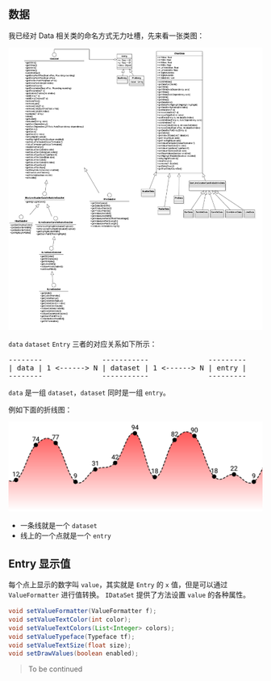 数据
---

我已经对 Data 相关类的命名方式无力吐槽，先来看一张类图：

![](images/data.png)

`data` `dataset` `Entry` 三者的对应关系如下所示：

<pre>
--------              -----------              ---------
| data | 1 <------> N | dataset | 1 <------> N | entry |
--------              -----------              ---------
</pre>

`data` 是一组 `dataset`，`dataset` 同时是一组 `entry`。

例如下面的折线图：


![](images/linechart.png)

* 一条线就是一个 `dataset`
* 线上的一个点就是一个 `entry`

Entry 显示值
---

每个点上显示的数字叫 `value`，其实就是 `Entry` 的 `x` 值，但是可以通过 `ValueFormatter` 进行值转换。
`IDataSet` 提供了方法设置 `value` 的各种属性。

```java
void setValueFormatter(ValueFormatter f);
void setValueTextColor(int color);
void setValueTextColors(List<Integer> colors);
void setValueTypeface(Typeface tf);
void setValueTextSize(float size);
void setDrawValues(boolean enabled);
```

> To be continued

